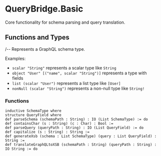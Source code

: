# QueryBridge.Basic

Core functionality for schema parsing and query translation.

## Functions and Types

/--
Represents a GraphQL schema type.

Examples:
- `scalar "String"` represents a scalar type like `String`
- `object "User" [("name", scalar "String")]` represents a type with fields
- `list (scalar "User")` represents a list type like `[User]`
- `nonNull (scalar "String")` represents a non-null type like `String!`
### Functions

```lean
inductive SchemaType where
structure QueryField where
def parseSchema (schemaPath : String) : IO (List SchemaType) := do
def containsChar (s : String) (c : Char) : Bool :=
def parseQuery (queryPath : String) : IO (List QueryField) := do
def capitalize (s : String) : String :=
def generateXsb (schema : List SchemaType) (query : List QueryField) : String :=
def translateGraphQLtoXSB (schemaPath : String) (queryPath : String) : IO String := do
```
